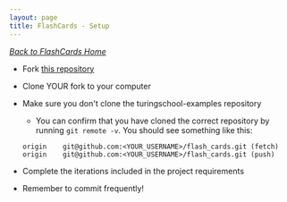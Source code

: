 ```yaml
---
layout: page
title: FlashCards - Setup
---
```


_[Back to FlashCards Home](./index)_


* Fork [this repository](https://github.com/turingschool-examples/flash_cards)
* Clone YOUR fork to your computer
* Make sure you don't clone the turingschool-examples repository
  * You can confirm that you have cloned the correct repository by running `git remote -v`. You should see something like this:

  ```
  origin	git@github.com:<YOUR_USERNAME>/flash_cards.git (fetch)
  origin	git@github.com:<YOUR_USERNAME>/flash_cards.git (push)
  ```

* Complete the iterations included in the project requirements
* Remember to commit frequently!
